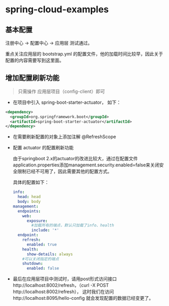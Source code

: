 # spring-cloud-examples

## 基本配置

注册中心 -> 配置中心 -> 应用层 测试通过。

重点关注应用层的 bootstrap.yml 的配置文件，他的加载时间比较早，因此关于配置的内容需要写到这里面。

## 增加配置刷新功能

> 只需操作 应用层项目（config-client）即可

- 在项目中引入 spring-boot-starter-actuator， 如下：
```xml
<dependency>
  <groupId>org.springframework.boot</groupId>
  <artifactId>spring-boot-starter-actuator</artifactId>
</dependency>
```
- 在需要刷新配置的对象上添加注解 @RefreshScope 
- 配置 actuator 的配置刷新功能 

  由于springboot 2.x的actuator的改进比较大，通过在配置文件application.properties添加management.security.enabled=false来关闭安全限制已经不可用了，因此需要其他的配置方式。
  
  具体的配置如下：
  ```yaml
  info:
    head: head
    body: body
  management:
    endpoints:
      web:
        exposure:
          #加载所有的端点，默认只加载了info、health
          include: '*'
    endpoint:
      refresh:
        enabled: true
      health:
        show-details: always
      #可以关闭指定的端点
      shutdown:
        enabled: false
  ```
- 最后在应用层项目中测试时，请用post形式访问接口 http://localhost:8002/refresh，（curl -X POST http://localhost:8002/refresh），
这时我们在访问 http://localhost:8095/hello-config 就会发现配置的数据已经变更了。